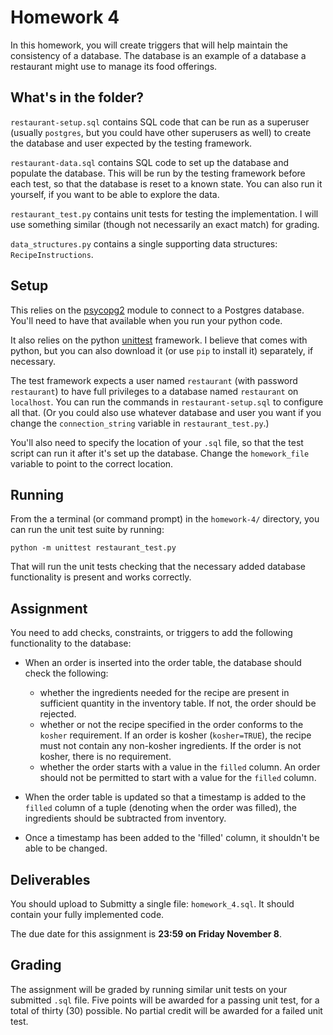 # Homework 4

In this homework, you will create triggers that will help maintain the consistency of a database. The database is an example of a database a restaurant might use to manage its food offerings. 

## What's in the folder?

`restaurant-setup.sql` contains SQL code that can be run as a superuser (usually `postgres`, but you could have other superusers as well) to create the database and user expected by the testing framework.

`restaurant-data.sql` contains SQL code to set up the database and populate the database. This will be run by the testing framework before each test, so that the database is reset to a known state. You can also run it yourself, if you want to be able to explore the data. 

`restaurant_test.py` contains unit tests for testing the implementation. I will use something similar (though not necessarily an exact match) for grading.

`data_structures.py` contains a single supporting data structures: `RecipeInstructions`.

## Setup

This relies on the [psycopg2](http://initd.org/psycopg/) module to connect to a Postgres database. You'll need to have that available when you run your python code.

It also relies on the python [unittest](https://docs.python.org/3/library/unittest.html) framework. I believe that comes with python, but you can also download it (or use `pip` to install it) separately, if necessary.

The test framework expects a user named `restaurant` (with password `restaurant`) to have full privileges to a database named `restaurant` on `localhost`. You can run the commands in `restaurant-setup.sql` to configure all that. (Or you could also use whatever database and user you want if you change the `connection_string` variable in `restaurant_test.py`.)

You'll also need to specify the location of your `.sql` file, so that the test script can run it after it's set up the database. Change the `homework_file` variable to point to the correct location.

## Running

From the a terminal (or command prompt) in the `homework-4/` directory, you can run the unit test suite by running:

``` 
python -m unittest restaurant_test.py
```

That will run the unit tests checking that the necessary added database functionality is present and works correctly.

## Assignment

You need to add checks, constraints, or triggers to add the following functionality to the database:

- When an order is inserted into the order table, the database should check the following:
    - whether the ingredients needed for the recipe are present in sufficient quantity in the inventory table. If not, the order should be rejected. 
    - whether or not the recipe specified in the order conforms to the `kosher` requirement. If an order is kosher (`kosher=TRUE`), the recipe must not contain any non-kosher ingredients. If the order is not kosher, there is no requirement.
    - whether the order starts with a value in the `filled` column. An order should not be permitted to start with a value for the `filled` column.

- When the order table is updated so that a timestamp is added to the `filled` column of a tuple (denoting when the order was filled), the ingredients should be subtracted from inventory.

- Once a timestamp has been added to the 'filled' column, it shouldn't be able to be changed.

## Deliverables

You should upload to Submitty a single file: `homework_4.sql`. It should contain your fully implemented code.

The due date for this assignment is **23:59 on Friday November 8**.

## Grading

The assignment will be graded by running similar unit tests on your submitted `.sql` file. Five points will be awarded for a passing unit test, for a total of thirty (30) possible. No partial credit will be awarded for a failed unit test.